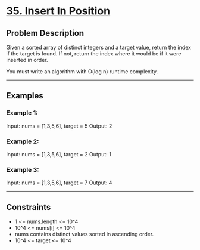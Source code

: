 # [35. Insert In Position](https://leetcode.com/problems/search-insert-position/description/)

## Problem Description

Given a sorted array of distinct integers and a target value, return the index if the target is found. If not, return the index where it would be if it were inserted in order.

You must write an algorithm with O(log n) runtime complexity.

 ---

## Examples

### Example 1:

Input: nums = [1,3,5,6], target = 5
Output: 2

### Example 2:

Input: nums = [1,3,5,6], target = 2
Output: 1

### Example 3:

Input: nums = [1,3,5,6], target = 7
Output: 4


---

## Constraints


- 1 <= nums.length <= 10^4
- 10^4 <= nums[i] <= 10^4
- nums contains distinct values sorted in ascending order.
- 10^4 <= target <= 10^4